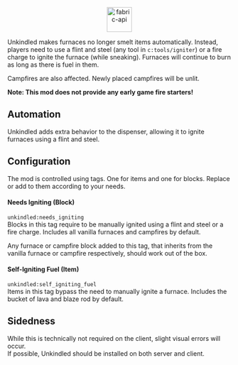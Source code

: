 <p align="center">
    <img alt="fabric-api" height="56" src="https://cdn.jsdelivr.net/npm/@intergrav/devins-badges@3/assets/cozy/requires/fabric-api_vector.svg">
</p>

Unkindled makes furnaces no longer smelt items automatically.
Instead, players need to use a flint and steel (any tool in `c:tools/igniter`)
or a fire charge to ignite the furnace (while sneaking).
Furnaces will continue to burn as long as there is fuel in them.

Campfires are also affected. Newly placed campfires will be unlit.

**Note: This mod does not provide any early game fire starters!**

## Automation

Unkindled adds extra behavior to the dispenser, allowing it to ignite furnaces using a flint and steel.

## Configuration

The mod is controlled using tags. One for items and one for blocks.
Replace or add to them according to your needs.

#### Needs Igniting (Block)

`unkindled:needs_igniting`  
Blocks in this tag require to be manually ignited using a flint and steel or a fire charge.
Includes all vanilla furnaces and campfires by default.

Any furnace or campfire block added to this tag, that inherits from the vanilla furnace or campfire respectively, should work out of the box.

#### Self-Igniting Fuel (Item)

`unkindled:self_igniting_fuel`  
Items in this tag bypass the need to manually ignite a furnace.
Includes the bucket of lava and blaze rod by default.

## Sidedness

While this is technically not required on the client, slight visual errors will occur.  
If possible, Unkindled should be installed on both server and client.